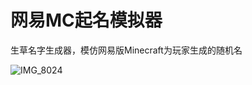 # 网易MC起名模拟器
生草名字生成器，模仿网易版Minecraft为玩家生成的随机名

![IMG_8024](https://github.com/F7YM/Netease-MC-Name-Simulator/assets/130836015/454290d4-1669-4a34-88d3-ad4ffb79c624)
